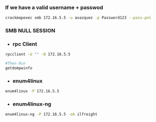 
### If we have a **valid username + passwo**d

```bash
crackmapexec smb 172.16.5.5 -u avazquez -p Password123 --pass-pol
```


### SMB NULL SESSION
- ### rpc Client
```bash
rpcclient -U "" -N 172.16.5.5

#Then Run
getdompwinfo
```
- ### enum4linux
```bash
enum4linux -P 172.16.5.5
```

- ### enum4linux-ng
```bash
enum4linux-ng -P 172.16.5.5 -oA ilfreight
```